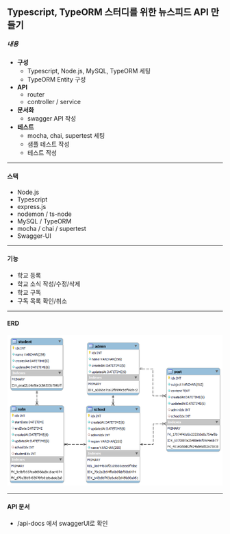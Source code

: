 ## Typescript, TypeORM 스터디를 위한 뉴스피드 API 만들기

##### 내용
* __구성__
    * Typescript, Node.js, MySQL, TypeORM 세팅
    * TypeORM Entity 구성
* __API__
    * router 
    * controller / service
* __문서화__
    * swagger API 작성
* __테스트__
    * mocha, chai, supertest 세팅
    * 샘플 테스트 작성
    * 테스트 작성

- - -

#### 스택
* Node.js
* Typescript
* express.js
* nodemon / ts-node
* MySQL / TypeORM
* mocha / chai / supertest
* Swagger-UI

- - -

#### 기능

* 학교 등록
* 학교 소식 작성/수정/삭제
* 학교 구독
* 구독 목록 확인/취소

- - -

#### ERD
![erd.png](./image/erd.png)

- - -

#### API 문서

* /api-docs 에서 swaggerUI로 확인
